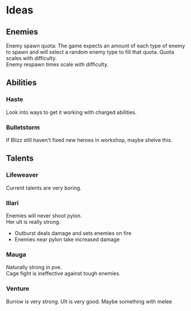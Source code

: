 # Ideas
## Enemies
Enemy spawn quota: The game expects an amount of each type of enemy to spawn and will select a random enemy type to fill that quota. Quota scales with difficulty.  
Enemy respawn times scale with difficulty.
## Abilities
### Haste
Look into ways to get it working with charged abilities.
### Bulletstorm
If Blizz still haven't fixed new heroes in workshop, maybe shelve this.
## Talents
### Lifeweaver
Current talents are very boring.
### Illari
Enemies will never shoot pylon.  
Her ult is really strong.  
- Outburst deals damage and sets enemies on fire
- Enemies near pylon take increased damage
### Mauga
Naturally strong in pve.  
Cage fight is ineffective against tough enemies.
### Venture
Burrow is very strong.
Ult is very good.
Maybe something with melee
